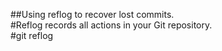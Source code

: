 ##Using reflog to recover lost commits. <br/>
#Reflog records all actions in your Git repository.<br/>
#git reflog<br/>
